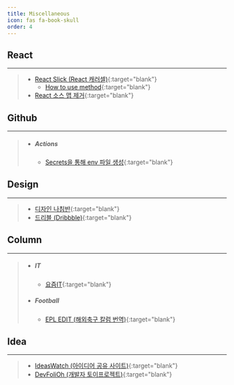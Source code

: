 ```yaml
---
title: Miscellaneous
icon: fas fa-book-skull
order: 4
---
```


## React

---

> - [React Slick (React 캐러셀)](https://react-slick.neostack.com/){:target="blank"}
>   - [How to use method](https://stackoverflow.com/questions/64776116/how-to-execute-slicknext-method-in-react-slick-carousel){:target="blank"}
> - [React 소스 맵 제거](https://velog.io/@racoon/React-build-%EC%8B%9C-sourcemap-%EC%A0%9C%EA%B1%B0%ED%95%98%EA%B8%B0){:target="blank"}

## Github

---

> - ##### Actions
>   - [Secrets을 통해 env 파일 생성](https://ji5485.github.io/post/2021-06-26/create-env-with-github-actions-secrets/){:target="blank"}

## Design

---

> - [디자인 나침반](https://designcompass.org/){:target="blank"}
> - [드리블 (Dribbble)](https://dribbble.com/){:target="blank"}

## Column

---

> - ##### IT
>   - [요즘IT](https://yozm.wishket.com/magazine/){:target="blank"}
> - ##### Football
>   - [EPL EDIT (해외축구 칼럼 번역)](https://epledit.tistory.com/){:target="blank"}

## Idea

---

> - [IdeasWatch (아이디어 공유 사이트)](https://ideaswatch.com/){:target="blank"}
> - [DevFoliOh (개발자 토이프로젝트)](https://devfolio.kr/){:target="blank"}
